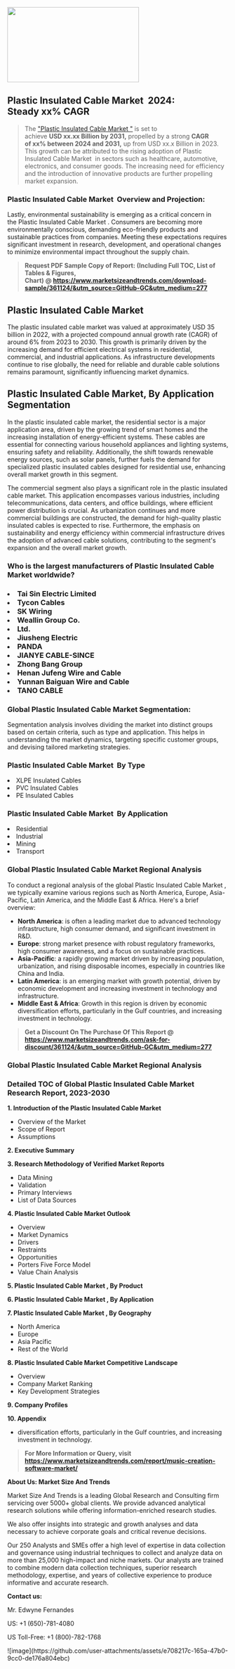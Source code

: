 <p><img class="alignnone size-medium wp-image-20088" src="https://ffe5etoiles.com/wp-content/uploads/2024/12/MST1-300x171.png" alt="" width="300" height="171" /></p><h2 id="ember46" class="ember-view reader-text-block__heading-2">Plastic Insulated Cable Market &nbsp;2024: Steady&nbsp;xx% CAGR</h2><blockquote id="ember47" class="ember-view reader-text-block__blockquote">The&nbsp;<a class="app-aware-link " href="https://www.marketsizeandtrends.com/download-sample/361124/&utm_source=GitHub-GC&utm_medium=277" target="_blank" data-test-app-aware-link="">"Plastic Insulated Cable Market "</a>&nbsp;is set to achieve&nbsp;<strong>USD&nbsp;xx.xx&nbsp;Billion by 2031,</strong>&nbsp;propelled by a strong&nbsp;<strong>CAGR of&nbsp;xx% between 2024 and 2031,</strong>&nbsp;up from USD xx.x Billion in 2023. This growth can be attributed to the rising adoption of&nbsp;Plastic Insulated Cable Market &nbsp;in sectors such as healthcare, automotive, electronics, and consumer goods. The increasing need for efficiency and the introduction of innovative products are further propelling market expansion.</blockquote><h3 id="ember48" class="ember-view reader-text-block__heading-3">Plastic Insulated Cable Market &nbsp;Overview and Projection:</h3><p id="ember49" class="ember-view reader-text-block__paragraph">Lastly, environmental sustainability is emerging as a critical concern in the&nbsp;Plastic Insulated Cable Market . Consumers are becoming more environmentally conscious, demanding eco-friendly products and sustainable practices from companies. Meeting these expectations requires significant investment in research, development, and operational changes to minimize environmental impact throughout the supply chain.</p><blockquote id="ember50" class="ember-view reader-text-block__blockquote"><strong>Request PDF Sample Copy of Report: (Including Full TOC, List of Tables &amp; Figures, Chart)&nbsp;@&nbsp;<strong><a href="https://www.marketsizeandtrends.com/download-sample/361124/&utm_source=GitHub-GC&utm_medium=277" target="_blank">https://www.marketsizeandtrends.com/download-sample/361124/&utm_source=GitHub-GC&utm_medium=277</a></strong></strong></blockquote><h3 class=""> <h2>Plastic Insulated Cable Market</h2><p>The plastic insulated cable market was valued at approximately USD 35 billion in 2022, with a projected compound annual growth rate (CAGR) of around 6% from 2023 to 2030. This growth is primarily driven by the increasing demand for efficient electrical systems in residential, commercial, and industrial applications. As infrastructure developments continue to rise globally, the need for reliable and durable cable solutions remains paramount, significantly influencing market dynamics.</p><h2>Plastic Insulated Cable Market, By Application Segmentation</h2><p>In the plastic insulated cable market, the residential sector is a major application area, driven by the growing trend of smart homes and the increasing installation of energy-efficient systems. These cables are essential for connecting various household appliances and lighting systems, ensuring safety and reliability. Additionally, the shift towards renewable energy sources, such as solar panels, further fuels the demand for specialized plastic insulated cables designed for residential use, enhancing overall market growth in this segment.</p><p>The commercial segment also plays a significant role in the plastic insulated cable market. This application encompasses various industries, including telecommunications, data centers, and office buildings, where efficient power distribution is crucial. As urbanization continues and more commercial buildings are constructed, the demand for high-quality plastic insulated cables is expected to rise. Furthermore, the emphasis on sustainability and energy efficiency within commercial infrastructure drives the adoption of advanced cable solutions, contributing to the segment's expansion and the overall market growth.</p></h3><h3 id="" class="">Who is the largest manufacturers of&nbsp;Plastic Insulated Cable Market  worldwide?</h3><h3 class=""></Li><Li>Tai Sin Electric Limited</Li><Li> Tycon Cables</Li><Li> SK Wiring</Li><Li> Weallin Group Co.</Li><Li> Ltd.</Li><Li> Jiusheng Electric</Li><Li> PANDA</Li><Li> JIANYE CABLE-SINCE</Li><Li> Zhong Bang Group</Li><Li> Henan Jufeng Wire and Cable</Li><Li> Yunnan Baiguan Wire and Cable</Li><Li> TANO CABLE</h3><h3 id="ember53" class="ember-view reader-text-block__heading-3">Global&nbsp;Plastic Insulated Cable Market  Segmentation:</h3><p id="ember54" class="ember-view reader-text-block__paragraph">Segmentation analysis involves dividing the market into distinct groups based on certain criteria, such as type and application. This helps in understanding the market dynamics, targeting specific customer groups, and devising tailored marketing strategies.</p><h3 id="" class="">Plastic Insulated Cable Market &nbsp;By Type</h3><p></Li><Li>XLPE Insulated Cables</Li><Li> PVC Insulated Cables</Li><Li> PE Insulated Cables</p><h3 id="" class="">Plastic Insulated Cable Market &nbsp;By Application</h3><p class=""></Li><Li>Residential</Li><Li> Industrial</Li><Li> Mining</Li><Li> Transport</p><h3 id="ember62" class="ember-view reader-text-block__heading-3">Global Plastic Insulated Cable Market  Regional Analysis</h3><p id="ember63" class="ember-view reader-text-block__paragraph">To conduct a regional analysis of the global Plastic Insulated Cable Market , we typically examine various regions such as North America, Europe, Asia-Pacific, Latin America, and the Middle East &amp; Africa. Here's a brief overview:</p><ul><li><strong>North America</strong>: is often a leading market due to advanced technology infrastructure, high consumer demand, and significant investment in R&amp;D.</li><li><strong>Europe</strong>: strong market presence with robust regulatory frameworks, high consumer awareness, and a focus on sustainable practices.</li><li><strong>Asia-Pacific</strong>: a rapidly growing market driven by increasing population, urbanization, and rising disposable incomes, especially in countries like China and India.</li><li><strong>Latin America</strong>: is an emerging market with growth potential, driven by economic development and increasing investment in technology and infrastructure.</li><li><strong>Middle East &amp; Africa</strong>: Growth in this region is driven by economic diversification efforts, particularly in the Gulf countries, and increasing investment in technology.</li></ul><blockquote id="ember61" class="ember-view reader-text-block__blockquote"><strong>Get a Discount On The Purchase Of This Report @ <strong><a href="https://html-cleaner.com/" target="">https://www.marketsizeandtrends.com/ask-for-discount/361124/&utm_source=GitHub-GC&utm_medium=277</a></strong></strong></blockquote><h3 id="ember62" class="ember-view reader-text-block__heading-3">Global Plastic Insulated Cable Market  Regional Analysis</h3><h3 id="" class="">Detailed TOC of Global Plastic Insulated Cable Market  Research Report, 2023-2030</h3><p id="" class=""><strong>1. Introduction of the Plastic Insulated Cable Market </strong></p><ul><li>Overview of the Market</li><li>Scope of Report</li><li>Assumptions</li></ul><p id="" class=""><strong>2. Executive Summary</strong></p><p id="" class=""><strong>3. Research Methodology of Verified Market Reports</strong></p><ul><li>Data Mining</li><li>Validation</li><li>Primary Interviews</li><li>List of Data Sources</li></ul><p id="" class=""><strong>4. Plastic Insulated Cable Market  Outlook</strong></p><ul><li>Overview</li><li>Market Dynamics</li><li>Drivers</li><li>Restraints</li><li>Opportunities</li><li>Porters Five Force Model</li><li>Value Chain Analysis</li></ul><p id="" class=""><strong>5. Plastic Insulated Cable Market , By Product</strong></p><p id="" class=""><strong>6. Plastic Insulated Cable Market , By Application</strong></p><p id="" class=""><strong>7. Plastic Insulated Cable Market , By Geography</strong></p><ul><li>North America</li><li>Europe</li><li>Asia Pacific</li><li>Rest of the World</li></ul><p id="" class=""><strong>8. Plastic Insulated Cable Market  Competitive Landscape</strong></p><ul><li>Overview</li><li>Company Market Ranking</li><li>Key Development Strategies</li></ul><p id="" class=""><strong>9. Company Profiles</strong></p><p id="" class=""><strong>10. Appendix</strong></p><ul><li>diversification efforts, particularly in the Gulf countries, and increasing investment in technology.</li></ul><blockquote id="ember65" class="ember-view reader-text-block__blockquote"><strong>For More Information or Query, visit <strong><strong><a href="https://html-cleaner.com/" target="">https://www.marketsizeandtrends.com/report/music-creation-software-market/</a></strong></strong></strong></blockquote><p id="" class=""><strong>About Us: Market Size And Trends</strong></p><p id="" class="">Market Size And Trends is a leading Global Research and Consulting firm servicing over 5000+ global clients. We provide advanced analytical research solutions while offering information-enriched research studies.</p><p id="" class="">We also offer insights into strategic and growth analyses and data necessary to achieve corporate goals and critical revenue decisions.</p><p id="" class="">Our 250 Analysts and SMEs offer a high level of expertise in data collection and governance using industrial techniques to collect and analyze data on more than 25,000 high-impact and niche markets. Our analysts are trained to combine modern data collection techniques, superior research methodology, expertise, and years of collective experience to produce informative and accurate research.</p><p id="" class=""><strong>Contact us:</strong></p><p id="" class="">Mr. Edwyne Fernandes</p><p id="" class="">US: +1 (650)-781-4080</p><p id="" class="">US Toll-Free: +1 (800)-782-1768</p>
![image](https://github.com/user-attachments/assets/e708217c-165a-47b0-9cc0-de176a804ebc)
